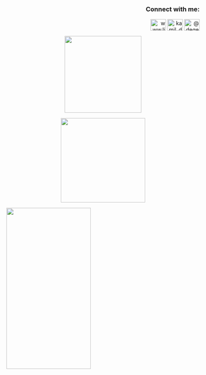 <h3 align="right">Connect with me:</h3>
<p align="right">
<a href="https://linkedin.com/in/kamil-degerliyurt" target="blank"><img align="center" src="https://raw.githubusercontent.com/rahuldkjain/github-profile-readme-generator/master/src/images/icons/Social/linked-in-alt.svg" alt="www.linkedin.com/in/kamil-degerliyurt" height="30" width="40" /></a>
<a href="https://instagram.com/kamil_degerliyurt" target="blank"><img align="center" src="https://raw.githubusercontent.com/rahuldkjain/github-profile-readme-generator/master/src/images/icons/Social/instagram.svg" alt="kamil_degerliyurt" height="30" width="40" /></a>
<a href="https://medium.com/@degerliyurtkamil" target="blank"><img align="center" src="https://raw.githubusercontent.com/rahuldkjain/github-profile-readme-generator/master/src/images/icons/Social/medium.svg" alt="@degerliyurtkamil" height="30" width="40" /></a>
</p>



<p align="center">
  <img width="200" height="200" src="https://github.com/kamildegerliyurt/ToDoList/assets/139812195/7906d3d7-d4a9-4f0c-9705-4be52c7c063a">
</p>

<p align="center">
  <img width="220" height="220" src="https://github.com/kamildegerliyurt/ToDoList/assets/139812195/32ebb5da-94df-4358-8c76-81fd4e45912a">
</p>

<img src="https://github.com/kamildegerliyurt/ToDoList/assets/139812195/32ebb5da-94df-4358-8c76-81fd4e45912a" width="220" height="420" />



